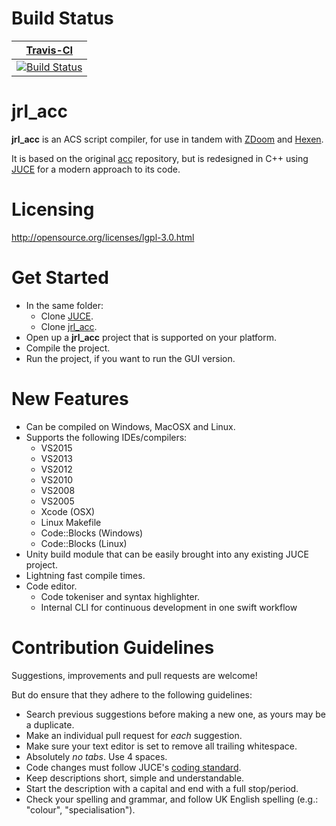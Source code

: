 # Build Status

| [Travis-CI](https://travis-ci.org/) |
| :-------: |
| [![Build Status](https://travis-ci.org/jrlanglois/jrl_acc.svg?branch=master)](https://travis-ci.org/jrlanglois/jrl_acc) |


# jrl_acc

**jrl_acc** is an ACS script compiler, for use in tandem with [ZDoom](http://zdoom.org/News) and [Hexen](http://doom.wikia.com/wiki/Hexen).

It is based on the original [acc](https://github.com/rheit/acc) repository,
but is redesigned in C++ using [JUCE](https://github.com/julianstorer/JUCE) for a modern approach to its code.

# Licensing
http://opensource.org/licenses/lgpl-3.0.html

# Get Started

* In the same folder:
  * Clone [JUCE](https://github.com/julianstorer/JUCE).
  * Clone [jrl_acc](https://github.com/jrlanglois/jrl_acc).
* Open up a **jrl_acc** project that is supported on your platform.
* Compile the project.
* Run the project, if you want to run the GUI version.

# New Features
* Can be compiled on Windows, MacOSX and Linux.
* Supports the following IDEs/compilers:
  * VS2015
  * VS2013
  * VS2012
  * VS2010
  * VS2008
  * VS2005
  * Xcode (OSX)
  * Linux Makefile
  * Code::Blocks (Windows)
  * Code::Blocks (Linux)
* Unity build module that can be easily brought into any existing JUCE project.
* Lightning fast compile times.
* Code editor.
  * Code tokeniser and syntax highlighter.
  * Internal CLI for continuous development in one swift workflow

# Contribution Guidelines
Suggestions, improvements and pull requests are welcome!

But do ensure that they adhere to the following guidelines:
* Search previous suggestions before making a new one, as yours may be a duplicate.
* Make an individual pull request for _*each*_ suggestion.
* Make sure your text editor is set to remove all trailing whitespace.
* Absolutely _*no tabs*_. Use 4 spaces.
* Code changes must follow JUCE's [coding standard](http://www.juce.com/learn/coding-standards).
* Keep descriptions short, simple and understandable.
* Start the description with a capital and end with a full stop/period.
* Check your spelling and grammar, and follow UK English spelling (e.g.: "colour", "specialisation").
